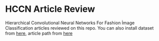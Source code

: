 # HCCN Article Review

Hierarchical Convolutional Neural Networks For Fashion İmage Classification articles reviewed on this repo. You can also install dataset from [here](https://www.kaggle.com/zalando-research/fashionmnist), article path from [here](https://www.sciencedirect.com/science/article/abs/pii/S0957417418305992)

  
  

